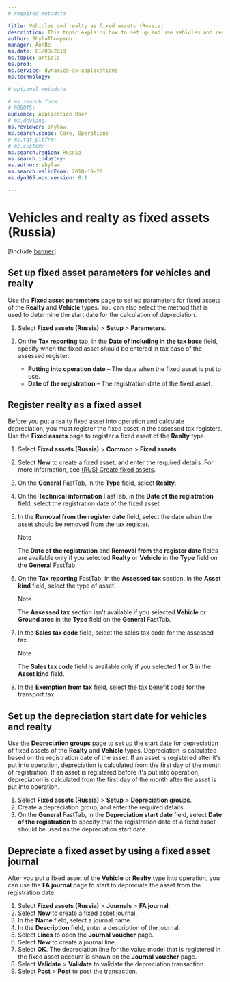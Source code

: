 ```yaml
---
# required metadata

title: Vehicles and realty as fixed assets (Russia)
description: This topic explains how to set up and use vehicles and realty as fixed assets for Russia.
author: ShylaThompson
manager: AnnBe
ms.date: 01/08/2019
ms.topic: article
ms.prod: 
ms.service: dynamics-ax-applications
ms.technology: 

# optional metadata

# ms.search.form: 
# ROBOTS: 
audience: Application User
# ms.devlang: 
ms.reviewer: shylaw
ms.search.scope: Core, Operations
# ms.tgt_pltfrm: 
# ms.custom: 
ms.search.region: Russia
ms.search.industry: 
ms.author: shylaw
ms.search.validFrom: 2018-10-28
ms.dyn365.ops.version: 8.1

---
```


# Vehicles and realty as fixed assets (Russia)

[!include [banner](../includes/banner.md)]

## Set up fixed asset parameters for vehicles and realty

Use the **Fixed asset parameters** page to set up parameters for fixed assets of the **Realty** and **Vehicle** types. You can also select the method that is used to determine the start date for the calculation of depreciation.

1. Select **Fixed assets (Russia)** \> **Setup** \> **Parameters**.
2. On the **Tax reporting** tab, in the **Date of including in the tax base** field, specify when the fixed asset should be entered in tax base of the assessed register:

    - **Putting into operation date** – The date when the fixed asset is put to use.
    - **Date of the registration** – The registration date of the fixed asset.

## Register realty as a fixed asset

Before you put a realty fixed asset into operation and calculate depreciation, you must register the fixed asset in the assessed tax registers. Use the **Fixed assets** page to register a fixed asset of the **Realty** type.

1. Select **Fixed assets (Russia)** \> **Common** \> **Fixed assets**.
2. Select **New** to create a fixed asset, and enter the required details. For more information, see [(RUS) Create fixed assets](rus-create-fixed-assets.md).
3. On the **General** FastTab, in the **Type** field, select **Realty**.
4. On the **Technical information** FastTab, in the **Date of the registration** field, select the registration date of the fixed asset.
   
5. In the **Removal from the register date** field, select the date when the asset should be removed from the tax register.

    > [!NOTE]
    > The **Date of the registration** and **Removal from the register date** fields are available only if you selected **Realty** or **Vehicle** in the **Type** field on the **General** FastTab.

6. On the **Tax reporting** FastTab, in the **Assessed tax** section, in the **Asset kind** field, select the type of asset.

    > [!NOTE]
    > The **Assessed tax** section isn't available if you selected **Vehicle** or **Ground area** in the **Type** field on the **General** FastTab.

7. In the **Sales tax code** field, select the sales tax code for the assessed tax.

    > [!NOTE]
    > The **Sales tax code** field is available only if you selected **1** or **3** in the **Asset kind** field.

8. In the **Exemption from tax** field, select the tax benefit code for the transport tax.

## Set up the depreciation start date for vehicles and realty

Use the **Depreciation groups** page to set up the start date for depreciation of fixed assets of the **Realty** and **Vehicle** types. Depreciation is calculated based on the registration date of the asset. If an asset is registered after it's put into operation, depreciation is calculated from the first day of the month of registration. If an asset is registered before it's put into operation, depreciation is calculated from the first day of the month after the asset is put into operation.

1. Select **Fixed assets (Russia)** \> **Setup** \> **Depreciation groups**.
2. Create a depreciation group, and enter the required details.
3. On the **General** FastTab, in the **Depreciation start date** field, select **Date of the registration** to specify that the registration date of a fixed asset should be used as the depreciation start date.

## Depreciate a fixed asset by using a fixed asset journal

After you put a fixed asset of the **Vehicle** or **Realty** type into operation, you can use the **FA journal** page to start to depreciate the asset from the registration date.

1. Select **Fixed assets (Russia)** \> **Journals** \> **FA journal**.
2. Select **New** to create a fixed asset journal.
3. In the **Name** field, select a journal name.
4. In the **Description** field, enter a description of the journal.
5. Select **Lines** to open the **Journal voucher** page.
6. Select **New** to create a journal line.
7. Select **OK**. The depreciation line for the value model that is registered in the fixed asset account is shown on the **Journal voucher** page.
8. Select **Validate** \> **Validate** to validate the depreciation transaction.
9. Select **Post** \> **Post** to post the transaction.
